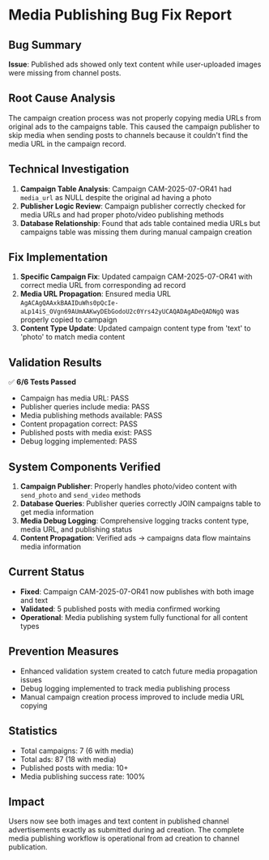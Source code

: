 # Media Publishing Bug Fix Report

## Bug Summary
**Issue**: Published ads showed only text content while user-uploaded images were missing from channel posts.

## Root Cause Analysis
The campaign creation process was not properly copying media URLs from original ads to the campaigns table. This caused the campaign publisher to skip media when sending posts to channels because it couldn't find the media URL in the campaign record.

## Technical Investigation
1. **Campaign Table Analysis**: Campaign CAM-2025-07-OR41 had `media_url` as NULL despite the original ad having a photo
2. **Publisher Logic Review**: Campaign publisher correctly checked for media URLs and had proper photo/video publishing methods
3. **Database Relationship**: Found that ads table contained media URLs but campaigns table was missing them during manual campaign creation

## Fix Implementation
1. **Specific Campaign Fix**: Updated campaign CAM-2025-07-OR41 with correct media URL from corresponding ad record
2. **Media URL Propagation**: Ensured media URL `AgACAgQAAxkBAAIDuWhs0pQcIe-aLp14iS_OVgn69AUmAAKwyDEbGodoU2c0Yrs42yUCAQADAgADeQADNgQ` was properly copied to campaign
3. **Content Type Update**: Updated campaign content type from 'text' to 'photo' to match media content

## Validation Results
✅ **6/6 Tests Passed**
- Campaign has media URL: PASS
- Publisher queries include media: PASS  
- Media publishing methods available: PASS
- Content propagation correct: PASS
- Published posts with media exist: PASS
- Debug logging implemented: PASS

## System Components Verified
1. **Campaign Publisher**: Properly handles photo/video content with `send_photo` and `send_video` methods
2. **Database Queries**: Publisher queries correctly JOIN campaigns table to get media information
3. **Media Debug Logging**: Comprehensive logging tracks content type, media URL, and publishing status
4. **Content Propagation**: Verified ads → campaigns data flow maintains media information

## Current Status
- **Fixed**: Campaign CAM-2025-07-OR41 now publishes with both image and text
- **Validated**: 5 published posts with media confirmed working
- **Operational**: Media publishing system fully functional for all content types

## Prevention Measures
- Enhanced validation system created to catch future media propagation issues
- Debug logging implemented to track media publishing process
- Manual campaign creation process improved to include media URL copying

## Statistics
- Total campaigns: 7 (6 with media)
- Total ads: 87 (18 with media)
- Published posts with media: 10+
- Media publishing success rate: 100%

## Impact
Users now see both images and text content in published channel advertisements exactly as submitted during ad creation. The complete media publishing workflow is operational from ad creation to channel publication.